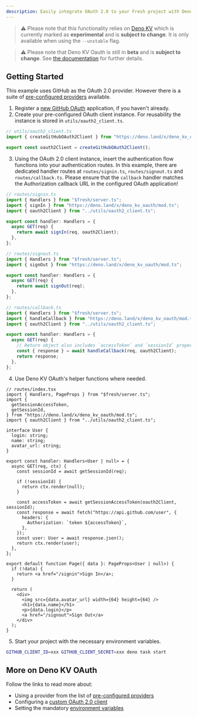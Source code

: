 ```yaml
---
description: Easily integrate OAuth 2.0 to your Fresh project with Deno KV OAuth.
---
```


> ⚠️ Please note that this functionality relies on
> [Deno KV](https://deno.com/manual/runtime/kv) which is currently marked as
> **experimental** and is **subject to change**. It is only available when using
> the `--unstable` flag.

> ⚠️ Please note that Deno KV Oauth is still in **beta** and is **subject to
> change**. See [the documentation](https://deno.land/x/deno_kv_oauth) for
> further details.

## Getting Started

This example uses GitHub as the OAuth 2.0 provider. However there is a suite of
[pre-configured providers](https://deno.land/x/deno_kv_oauth#pre-configured-oauth-20-clients)
available.

1. Register a [new GitHub OAuth](https://github.com/settings/applications/new)
   application, if you haven't already.
2. Create your pre-configured OAuth client instance. For reusability the
   instance is stored in `utils/oauth2_client.ts`.

```ts
// utils/oauth2_client.ts
import { createGitHubOAuth2Client } from "https://deno.land/x/deno_kv_oauth/mod.ts";

export const oauth2Client = createGitHubOAuth2Client();
```

3. Using the OAuth 2.0 client instance, insert the authentication flow functions
   into your authentication routes. In this example, there are dedicated handler
   routes at `routes/signin.ts`, `routes/signout.ts` and `routes/callback.ts`.
   Please ensure that the `callback` handler matches the Authorization callback
   URL in the configured OAuth application!

```ts
// routes/signin.ts
import { Handlers } from "$fresh/server.ts";
import { signIn } from "https://deno.land/x/deno_kv_oauth/mod.ts";
import { oauth2Client } from "../utils/oauth2_client.ts";

export const handler: Handlers = {
  async GET(req) {
    return await signIn(req, oauth2Client);
  },
};
```

```ts
// routes/signout.ts
import { Handlers } from "$fresh/server.ts";
import { signOut } from "https://deno.land/x/deno_kv_oauth/mod.ts";

export const handler: Handlers = {
  async GET(req) {
    return await signOut(req);
  },
};
```

```ts
// routes/callback.ts
import { Handlers } from "$fresh/server.ts";
import { handleCallback } from "https://deno.land/x/deno_kv_oauth/mod.ts";
import { oauth2Client } from "../utils/oauth2_client.ts";

export const handler: Handlers = {
  async GET(req) {
    // Return object also includes `accessToken` and `sessionId` properties.
    const { response } = await handleCallback(req, oauth2Client);
    return response;
  },
};
```

4. Use Deno KV OAuth's helper functions where needed.

```tsx
// routes/index.tsx
import { Handlers, PageProps } from "$fresh/server.ts";
import {
  getSessionAccessToken,
  getSessionId,
} from "https://deno.land/x/deno_kv_oauth/mod.ts";
import { oauth2Client } from "../utils/oauth2_client.ts";

interface User {
  login: string;
  name: string;
  avatar_url: string;
}

export const handler: Handlers<User | null> = {
  async GET(req, ctx) {
    const sessionId = await getSessionId(req);

    if (!sessionId) {
      return ctx.render(null);
    }

    const accessToken = await getSessionAccessToken(oauth2Client, sessionId);
    const response = await fetch("https://api.github.com/user", {
      headers: {
        Authorization: `token ${accessToken}`,
      },
    });
    const user: User = await response.json();
    return ctx.render(user);
  },
};

export default function Page({ data }: PageProps<User | null>) {
  if (!data) {
    return <a href="/signin">Sign In</a>;
  }

  return (
    <div>
      <img src={data.avatar_url} width={64} height={64} />
      <h1>{data.name}</h1>
      <p>{data.login}</p>
      <a href="/signout">Sign Out</a>
    </div>
  );
}
```

5. Start your project with the necessary environment variables.

```sh
GITHUB_CLIENT_ID=xxx GITHUB_CLIENT_SECRET=xxx deno task start
```

## More on Deno KV OAuth

Follow the links to read more about:

- Using a provider from the list of
  [pre-configured providers](https://deno.land/x/deno_kv_oauth#pre-configured-oauth-20-clients)
- Configuring a
  [custom OAuth 2.0 client](https://deno.land/x/deno_kv_oauth#custom-oauth-20-client)
- Setting the mandatory
  [environment variables](https://deno.land/x/deno_kv_oauth#environment-variables)
